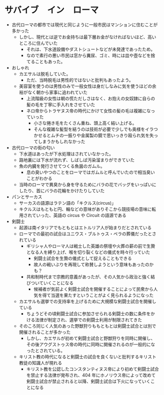 # サバイブ　イン　ローマ

- 古代ローマの都市では現代と同じように一般市民はマンションに住むことが多かった
  - しかし、現代とは逆でお金持ちは最下層お金がなければないほど、高いところに住んでいた
    - それは、下水道設備やダストシュートなどが未発達であったため。
    - なので素行の悪い市民は窓から糞尿、ゴミ、時には皿や壺などを捨てることもあった。
- おしゃれ
  - カエサルは脱毛していた。
    - ただ、当時脱毛は男性的ではないと批判もあったよう。
  - 美容室を使うのは男性のみで一般女性は身だしなみに気を使うほどの余裕がなく朝から家事に追われていた
    - 上流階級の女性は朝の慌ただしさはなく、お抱えの女奴隷に自らの髪の毛を丁寧に手入れをさせていた
    - ネロ帝からトラヤヌス帝の時代にかけて女性の髪の毛は複雑になっていった
      - 小さな捲き毛をたくさん重ね、頭上高く結い上げる。
      - そんな複雑な髪型を結うのは技術が必要で少しでも奥様をイラつかせるとムチの一振りや金属製の鏡で思いっきり殴られ気を失ってしまうかもしれなかった
- 古代ローマの街の匂い
  - 下水道はあったが下水処理はされていなかった。
  - 路地裏には下水が流れず、しばしば汚染溜まりができていた
  - 魚の内臓を発行させてつくる魚醤のガムル。
    - 息の臭いやつのことをローマではガムルと呼んでいたので相当臭いことがわかる
  - 当時のローマで異臭から身を守るためにバラの花でバッグをいっぱいにしたり、首にバラの花輪をかけたりしていた
- パンとサーカス
  - サーカスの語源はラテン語の「キクルス(circus)」
  - キクルスはもともと円、輪などの意味がありそこから競技場の意味に転用されていった、英語の circus や Circuit の語源である
- 剣闘士
  - 起源は南イタリアでもともとはエトルリア人が始まりだとされている
  - ローマでの最初の試合はユニウス・ブルトゥス・ペラの葬儀だったとされている
    - ギリシャ人やローマ人は戦士した英雄の祭壇や火葬の薪の前で生贄となる人を縛り上げ、喉を切り裂くなどの儀式を時々行っていた
      - 剣闘士試合を生贄の儀式として捉えることもできる
      - 故人の戦いぶりを再現して称賛しようという意味もあったのかも？
    - 共和制時代まで宗教的意義があったが、その人気から政治と強く結びついていくことになる
      - 候補者が気前よく剣闘士試合を開催することによって民衆から人気を得て当選を果たすということがよく見られるようになった
  - カエサルも選挙での支持率を上げるために大規模な剣闘士試合を開催している
    - ちょうどその頃剣闘士試合に参加させられる剣闘士の数に条件をかける法律が制定され、選挙での剣闘士利用が制限されてきた
  - そのころ同じく人気のあった野獣狩りももともとは剣闘士試合とは別で開催されることが多かった
    - しかし、カエサルが初めて剣闘士試合と野獣狩りを同時に開催し、その後アウグストゥス帝の時代に同時に開催されるのが一般的になったとされている。
  - キリスト教の時代になると剣闘士の試合を良くないと批判するキリスト教徒の知識人が現れる
    - キリスト教を公認したコンスタンティヌス帝により初めて剣闘士試合を禁止する法律が発布され、404 年にホノリウス帝によって改めて剣闘士試合が禁止されると以降、剣闘士試合は下火になっていくことになる
